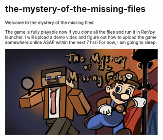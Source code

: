 # the-mystery-of-the-missing-files

Welcome to the mystery of the missing files!

The game is fully playable now if you clone all the files and run it in Ren'py launcher.
I will upload a demo video and figure out how to upload the game somewhere online ASAP within the next 7 hrs! For now, I am going to sleep.

<img src="mystery.png" alt="cover" width="500"/>
